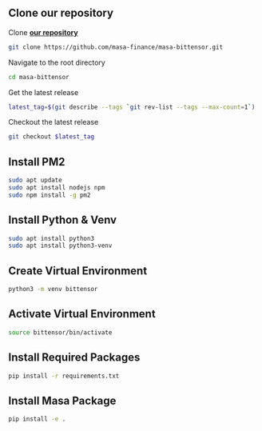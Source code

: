 ## Clone our repository

Clone **[our repository](https://github.com/masa-finance/masa-bittensor)**

```bash
git clone https://github.com/masa-finance/masa-bittensor.git
```

Navigate to the root directory

```bash
cd masa-bittensor
```

Get the latest release

```bash
latest_tag=$(git describe --tags `git rev-list --tags --max-count=1`)
```

Checkout the latest release

```bash
git checkout $latest_tag
```

## Install PM2

```bash
sudo apt update
sudo apt install nodejs npm
sudo npm install -g pm2
```

## Install Python & Venv

```bash
sudo apt install python3
sudo apt install python3-venv
```

## Create Virtual Environment

```bash
python3 -m venv bittensor
```

## Activate Virtual Environment

```bash
source bittensor/bin/activate
```

## Install Required Packages

```bash
pip install -r requirements.txt
```

## Install Masa Package

```bash
pip install -e .
```
